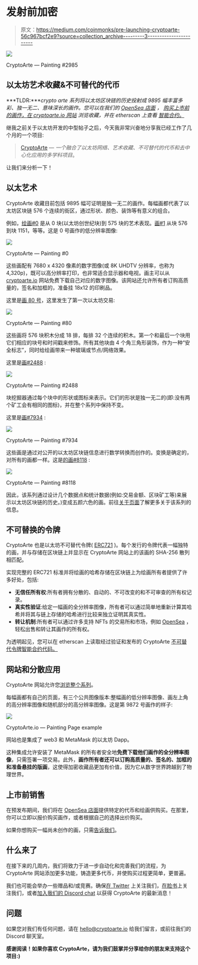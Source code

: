 # 发射前加密

> 原文：<https://medium.com/coinmonks/pre-launching-cryptoarte-56c967bcf2e9?source=collection_archive---------3----------------------->

![](img/144b9e5014dae398a35497856c069155.png)

CryptoArte — Painting #2985

## 以太坊艺术收藏&不可替代的代币

***TLDR:****crypto arte 系列将以太坊区块链的历史投射成 9895 幅丰富多彩、独一无二、意味深长的画作。您可以在我们的* [*OpenSea 店面*](https://opensea.io/category/cryptoarte) *，* [*购买上市前的画作，在 cryptoarte.io 网站*](https://www.cryptoarte.io) *浏览收藏，并在 etherscan* *上查看* [*智能合约。*](https://etherscan.io/address/0xbace7e22f06554339911a03b8e0ae28203da9598)

继我之前关于以太坊开发的中型帖子之后，今天我非常兴奋地分享我已经工作了几个月的一个项目:

> [CryptoArte](https://www.cryptoarte.io) — *一个融合了以太坊网络、艺术收藏、不可替代的代币和去中心化应用的多学科项目*。

让我们来分析一下！

## 以太艺术

CryptoArte 收藏目前包括 9895 幅可证明是独一无二的画作。每幅画都代表了以太坊区块链 576 个连续的街区，通过形状、颜色、装饰等有意义的组合。

例如，[绘画#0](https://www.cryptoarte.io/paintings/0) 是从 0 块(以太坊创世纪块)到 575 块的艺术表现。[画#1](https://www.cryptoarte.io/paintings/1) 从块 576 到块 1151，等等。这是 0 号画作的低分辨率图像:

![](img/5fa9f05c6c9167afaef73e31877eab84.png)

CryptoArte — Painting #0

这些画配有 7680 x 4320 像素的数字图像(或 8K UHDTV 分辨率，也称为 4,320p)，既可以高分辨率打印，也非常适合显示器和电视。画主可以从 [cryptoarte.io](https://www.cryptoarte.io) 网站免费下载自己对应的数字图像。该网站还允许所有者订购高质量的，签名和加框的，准备挂 18x12 的印刷品。

这里是[画 80 号](https://www.cryptoarte.io/paintings/80)，这里发生了第一次以太坊交易:

![](img/8a9509fcce45d906805d71f7e80f89a8.png)

CryptoArte — Painting #80

这些画将 576 块积木分成 18 排，每排 32 个连续的积木。第一个和最后一个块用它们相应的块号和时间戳来修饰。所有其他块由 4 个角三角形装饰，作为一种“安全标志”，同时给绘画带来一种玻璃或节点/网络效果。

这里是[画#2488](https://www.cryptoarte.io/paintings/2488) :

![](img/25828d00a676873a1f382259f140bbf9.png)

CryptoArte — Painting #2488

块挖掘器通过每个块中的形状或图标来表示。它们的形状是独一无二的(即:没有两个矿工会有相同的图标)，并在整个系列中保持不变。

这里是[画#7934](https://www.cryptoarte.io/paintings/7934) :

![](img/21752d261907e7cb75d4af4f91e85512.png)

CryptoArte — Painting #7934

这些画是通过对公开的以太坊区块链信息进行数学转换而创作的。变换是确定的，对所有的画都一样。这是[的画#8118](https://www.cryptoarte.io/paintings/8118) :

![](img/4909ecaf24c2503b017c07dccbca965e.png)

CryptoArte — Painting #8118

因此，该系列通过设计几个数据点和统计数据(例如:交易金额、区块矿工等)来展示以太坊区块链的历史。)变成五颜六色的画。前往[关于页面](https://www.cryptoarte.io/about)了解更多关于该系列的信息。

## 不可替换的令牌

CryptoArte 也是以太坊不可替代令牌( [ERC721](http://erc721.org/) )。每个发行的令牌代表一幅独特的画，并与存储在区块链上并显示在 CryptoArte 网站上的该画的 SHA-256 散列相匹配。

实现完整的 ERC721 标准并将绘画的哈希存储在区块链上为绘画所有者提供了许多好处，包括:

*   **无信任所有权**:所有者拥有分散的、自动的、不可改变的和不可审查的所有权记录。
*   **真实性验证**:给定一幅画的全分辨率图像，所有者可以通过简单地重新计算其哈希并将其与链上存储的哈希进行比较来独立证明其真实性。
*   **转让机制**:所有者可以通过许多支持 NFTs 的交易所和市场，例如 [OpenSea](https://opensea.io) ，轻松出售和转让其画作的所有权。

为透明起见，您可以在 etherscan 上读取经过验证和发布的 CryptoArte [不可替代令牌智能合约代码。](https://etherscan.io/address/0xbace7e22f06554339911a03b8e0ae28203da9598)

## 网站和分散应用

CryptoArte 网站允许您[浏览整个系列](https://www.cryptoarte.io/)。

每幅画都有自己的页面，有三个公共图像版本:整幅画的低分辨率图像、画左上角的高分辨率图像和随机部分的高分辨率图像。这是第 9872 号画作的样子:

![](img/3019e159cb8ff7c96a12b1f8451722d1.png)

CryptoArte.io — Painting Page example

网站也是集成了 web3 和 MetaMask 的以太坊 Dapp。

这种集成允许安装了 MetaMask 的所有者安全地**免费下载他们画作的全分辨率图像**，只需签署一项交易。此外，**画作所有者还可以订购高质量的、签名的、加框的和准备悬挂的版画**，这使得加密收藏品更加有价值，因为它从数字世界跨越到了物理世界。

## 上市前销售

在预发布期间，我们将在 [OpenSea 店面](https://opensea.io/category/cryptoarte)提供特定的代币和绘画供购买。在那里，你可以立即以报价购买画作，或者根据自己的选择出价购买。

如果你想购买一幅尚未创作的画，只需[告诉我们](mailto:hello@cryptoarte.io)。

## 什么来了

在接下来的几周内，我们将致力于进一步自动化和完善我们的流程，为 CryptoArte 网站添加更多功能，铸造更多代币，并使购买过程更简单，更普遍。

我们也可能会举办一些赠品和/或竞赛。确保[在 Twitter](https://twitter.com/cryptoarte) 上关注我们，[在脸书](https://fb.me/cryptoarte)上关注我们，或者[加入我们的 Discord chat](https://discord.gg/kwbRuwf) 以获得 CryptoArte 的最新消息！

## 问题

如果您对我们有任何问题，请在 [hello@cryptoarte.io](mailto:hello@cryptoarte.io) 给我们留言，或前往我们的 Discord 聊天室。

**感谢阅读！如果你喜欢 CryptoArte，请为我们鼓掌并分享给你的朋友来支持这个项目:)**